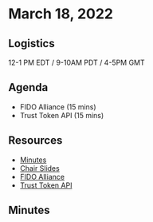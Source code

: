 # March 18, 2022

## Logistics

12-1 PM EDT / 9-10AM PDT / 4-5PM GMT

## Agenda

* FIDO Alliance (15 mins)
* Trust Token API (15 mins)

## Resources

* [Minutes](https://docs.google.com/document/d/1EbBL3jholMZfLN7jZfs6E3isoNUwyiB05KLbfpjAAOA/edit?usp=sharing)
* [Chair Slides](https://docs.google.com/presentation/d/1LEXIcydKJHJNOu6pwEwo-oHFZVwxmuP0LBEfZZRgcjE/edit?usp=sharing)
* [FIDO Alliance]()
* [Trust Token API](https://docs.google.com/presentation/d/144PJdWpWaKDPIoVQovwywLWEwXQhCS-UaHh13mxT82k/edit)

## Minutes
